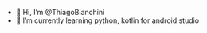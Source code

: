 - 👋 Hi, I’m @ThiagoBianchini
- 🌱 I’m currently learning python, kotlin for android studio

<!---
ThiagoBianchini/ThiagoBianchini is a ✨ special ✨ repository because its `README.md` (this file) appears on your GitHub profile.
You can click the Preview link to take a look at your changes.
--->
